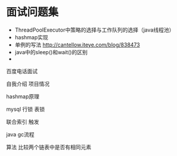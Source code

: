# 面试问题集

* ThreadPoolExecutor中策略的选择与工作队列的选择（java线程池）
* hashmap实现
* 单例的写法 http://cantellow.iteye.com/blog/838473
* java中的sleep()和wait()的区别
* 
百度电话面试

自我介绍
项目情况

hashmap原理

mysql 行锁 表锁

联合索引 触发

java gc流程


算法 比较两个链表中是否有相同元素

